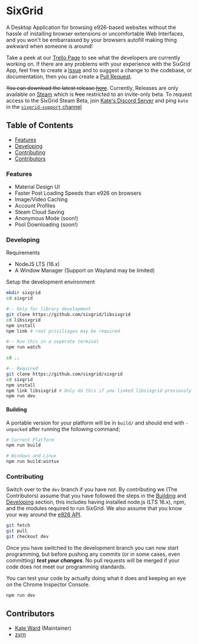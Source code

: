 # SixGrid

A Desktop Application for browsing e926-based websites without the hassle of installing browser extensions or uncomfortable Web Interfaces, and you won't be embarrassed by your browsers autofill making thing awkward when someone is around!

Take a peek at our [Trello Page](https://sixgrid.kate.pet/trello) to see what the developers are currently working on. If there are any problems with your experience with the SixGrid App, feel free to create a [Issue](https://github.com/sixgrid/sixgrid/issues) and to suggest a change to the codebase, or documentation, then you can create a [Pull Request](https://github.com/sixgrid/sixgrid/pulls).

~~You can download the latest release [here](https://github.com/sixgrid/sixgrid/releases/latest)~~. Currently, Releases are only available on [Steam](https://store.steampowered.com/app/1992810) which is ~~free~~ restricted to an invite-only beta. To request access to the SixGrid Steam Beta, join [Kate's Discord Server](https://sixgrid.kate.pet/discord) and ping `kate` in the [`sixgrid-support` channel](https://discord.com/channels/832410110960730112/973104133886337044)

## Table of Contents

- [Features](#Features)
- [Developing](#Developing)
- [Contributing](#Contributing)
- [Contributors](#Contributors)

### Features
- Material Design UI
- Faster Post Loading Speeds than e926 on browsers
- Image/Video Caching
- Account Profiles
- Steam Cloud Saving
- Anonymous Mode (soon!)
- Pool Downloading (soon!)

### Developing

Requirements
- NodeJS LTS (16.x)
- A Window Manager (Support on Wayland may be limited)

Setup the development environment
```bash
mkdir sixgrid
cd sixgrid

#-- Only for library development
git clone https://github.com/sixgrid/libsixgrid
cd libsixgrid
npm install
npm link # root priviliages may be required

#-- Run this in a seperate terminal
npm run watch

cd ..

#-- Required
git clone https://github.com/sixgrid/sixgrid
cd sixgrid
npm install
npm link libsixgrid # Only do this if you linked libsixgrid previously
npm run dev
```
#### Building
A portable version for your platform will be in `build/` and should end with `-unpacked` after running the following command;
```bash
# Current Platform
npm run build

# Windows and Linux
npm run build:wintux
```

### Contributing
Switch over to the `dev` branch if you have not. By contributing we (The Contributors) assume that you have followed the steps in the [Building](#Building) and [Developing](#Developing) section, this includes having installed node.js (LTS 16.x), npm, and the modules required to run SixGrid. We also assume that you know your way around the [e926 API](https://e926.net/help/api).

```bash
git fetch
git pull
git checkout dev
```

Once you have switched to the development branch you can now start programming, but before pushing any commits (or in some cases, even committing) **_test your changes_**. No pull requests will be merged if your code does not meet our programming standards.

You can test your code by actually doing what it does and keeping an eye on the Chrome Inspector Console.

```bash
npm run dev
```

## Contributors

- [Kate Ward](https://github.com/ktwrd) (Maintainer)
- [zyrn](https://github.com/zyme-xd)
